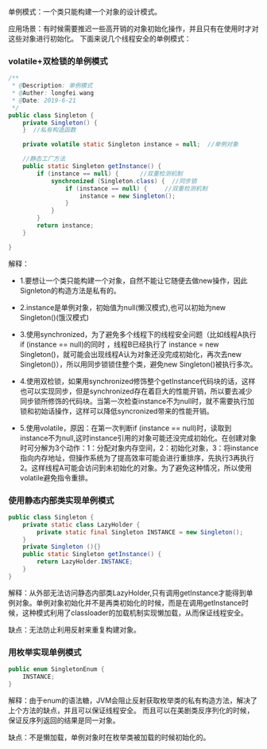 单例模式：一个类只能构建一个对象的设计模式。 

应用场景：有时候需要推迟一些高开销的对象初始化操作，并且只有在使用时才对这些对象进行初始化。
下面来说几个线程安全的单例模式： 

### volatile+双检锁的单例模式
```Java
/**
 * @Description: 单例模式
 * @Auther: longfei.wang
 * @Date: 2019-6-21
 */
public class Singleton {
    private Singleton() {
    }  //私有构造函数

    private volatile static Singleton instance = null;  //单例对象

    //静态工厂方法
    public static Singleton getInstance() {
        if (instance == null) {      //双重检测机制
            synchronized (Singleton.class) {  //同步锁
                if (instance == null) {     //双重检测机制
                    instance = new Singleton();
                }
            }
        }
        return instance;
    }

}

```
解释：
* 1.要想让一个类只能构建一个对象，自然不能让它随便去做new操作，因此Signleton的构造方法是私有的。   

* 2.instance是单例对象，初始值为null(懒汉模式),也可以初始为new Singleton()(饿汉模式)  

* 3.使用synchronized，为了避免多个线程下的线程安全问题（比如线程A执行if (instance == null)的同时 ，线程B已经执行了 instance = new Singleton()，就可能会出现线程A认为对象还没完成初始化，再次去new Singleton()），所以用同步锁锁住整个类，避免new Singleton()被执行多次。  

* 4.使用双检锁，如果用synchronized修饰整个getInstance代码块的话，这样也可以实现同步，但是synchronized存在着巨大的性能开销，所以要去减少同步锁所修饰的代码块。当第一次检查instance不为null时，就不需要执行加锁和初始话操作，这样可以降低syncronized带来的性能开销。  

* 5.使用volatile，原因：在第一次判断if (instance == null)时，读取到instance不为null,这时instance引用的对象可能还没完成初始化。在创建对象时可分解为3个动作：1：分配对象内存空间，2：初始化对象，3：将instance指向内存地址，但操作系统为了提高效率可能会进行重排序，先执行3再执行2。这样线程A可能会访问到未初始化的对象。为了避免这种情况，所以使用volatile避免指令重排。  

### 使用静态内部类实现单例模式
```Java
public class Singleton {
    private static class LazyHolder {
        private static final Singleton INSTANCE = new Singleton();
    }
    private Singleton (){}
    public static Singleton getInstance() {
        return LazyHolder.INSTANCE;
    }
}
```
解释：从外部无法访问静态内部类LazyHolder,只有调用getInstance才能得到单例对象。单例对象初始化并不是再类初始化的时候，而是在调用getInstance时候，这种模式利用了classloader的加载机制实现懒加载，从而保证线程安全。   

缺点：无法防止利用反射来重复构建对象。

### 用枚举实现单例模式
```Java
public enum SingletonEnum {
    INSTANCE;
}
```
解释：由于enum的语法糖，JVM会阻止反射获取枚举类的私有构造方法，解决了上个方法的缺点，并且可以保证线程安全。  而且可以在美剧类反序列化的时候，保证反序列返回的结果是同一对象。  

缺点：不是懒加载，单例对象时在枚举类被加载的时候初始化的。





